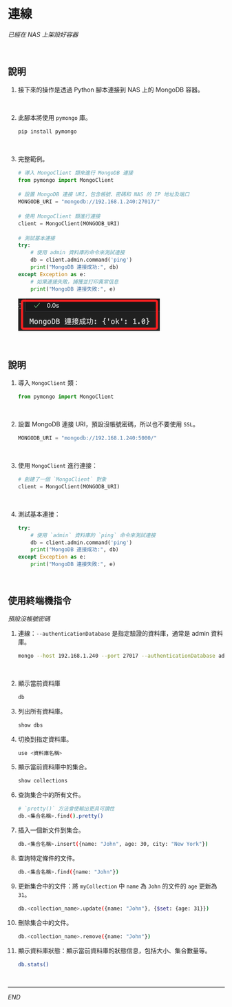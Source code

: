 # 連線

_已經在 NAS 上架設好容器_

<br>

## 說明

1. 接下來的操作是透過 Python 腳本連接到 NAS 上的 MongoDB 容器。

<br>

2. 此腳本將使用 `pymongo` 庫。

    ```bash
    pip install pymongo
    ```

<br>

3. 完整範例。

    ```python
    # 導入 MongoClient 類來進行 MongoDB 連接
    from pymongo import MongoClient

    # 設置 MongoDB 連接 URI，包含帳號、密碼和 NAS 的 IP 地址及端口
    MONGODB_URI = "mongodb://192.168.1.240:27017/"

    # 使用 MongoClient 類進行連接
    client = MongoClient(MONGODB_URI)

    # 測試基本連接
    try:
        # 使用 admin 資料庫的命令來測試連接
        db = client.admin.command('ping')
        print("MongoDB 連接成功:", db)
    except Exception as e:
        # 如果連接失敗，捕獲並打印異常信息
        print("MongoDB 連接失敗:", e)
    ```

    ![](images/img_82.png)

<br>

## 說明

1. 導入 `MongoClient` 類：

    ```python
    from pymongo import MongoClient
    ```

<br>

2. 設置 MongoDB 連接 URI，預設沒帳號密碼，所以也不要使用 `SSL`。

    ```python
    MONGODB_URI = "mongodb://192.168.1.240:5000/"
    ```

<br>

3. 使用 `MongoClient` 進行連接：

    ```python
    # 創建了一個 `MongoClient` 對象
    client = MongoClient(MONGODB_URI)
    ```

<br>

4. 測試基本連接：

    ```python
    try:
        # 使用 `admin` 資料庫的 `ping` 命令來測試連接
        db = client.admin.command('ping')
        print("MongoDB 連接成功:", db)
    except Exception as e:
        print("MongoDB 連接失敗:", e)
    ```

<br>


## 使用終端機指令

_預設沒帳號密碼_

1. 連線：`--authenticationDatabase` 是指定驗證的資料庫，通常是 admin 資料庫。

    ```bash
    mongo --host 192.168.1.240 --port 27017 --authenticationDatabase admin
    ```

<br>

2. 顯示當前資料庫

    ```bash
    db
    ```


3. 列出所有資料庫。

    ```bash
    show dbs
    ```
 
4. 切換到指定資料庫。

    ```bash
    use <資料庫名稱>
    ```


5. 顯示當前資料庫中的集合。

    ```bash
    show collections
    ```


6. 查詢集合中的所有文件。

    ```bash
    # `pretty()` 方法會使輸出更具可讀性
    db.<集合名稱>.find().pretty()
    ```

7. 插入一個新文件到集合。

    ```bash
    db.<集合名稱>.insert({name: "John", age: 30, city: "New York"})
    ```

8. 查詢特定條件的文件。

    ```bash
    db.<集合名稱>.find({name: "John"})
    ```

9. 更新集合中的文件：將 `myCollection` 中 `name` 為 `John` 的文件的 `age` 更新為 `31`。

    ```bash
    db.<collection_name>.update({name: "John"}, {$set: {age: 31}})
    ```

10. 刪除集合中的文件。

    ```bash
    db.<collection_name>.remove({name: "John"})
    ```

11. 顯示資料庫狀態：顯示當前資料庫的狀態信息，包括大小、集合數量等。

    ```bash
    db.stats()
    ```

<br>

___

_END_